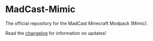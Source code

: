 # MadCast-Mimic
The official repository for the MadCast Minecraft Modpack (Mimic).

Read the [changelog](https://github.com/MC-Soupcup/MadCast-Mimic/blob/master/Changelog.md) for information on updates!
